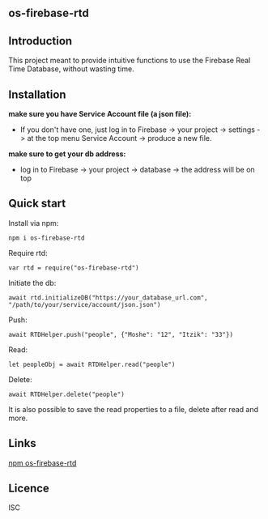 ## os-firebase-rtd

Introduction
------------

This project meant to provide intuitive functions to use the Firebase Real Time Database, without wasting time.

 
## Installation

**make sure you have Service Account file (a json file):** 
- If you don't have one, just log in to Firebase -> your project -> settings -> at the top menu Service Account -> produce a new file.

**make sure to get your db address:**
- log in to Firebase -> your project -> database -> the address will be on top


## Quick start

Install via npm:
    
    npm i os-firebase-rtd
    
    
Require rtd:
        
    var rtd = require("os-firebase-rtd")
        
            
Initiate the db:     
    
    await rtd.initializeDB("https://your_database_url.com", "/path/to/your/service/account/json.json")    


Push:
    
    await RTDHelper.push("people", {"Moshe": "12", "Itzik": "33"})
    
Read:
    
    let peopleObj = await RTDHelper.read("people")

Delete:
    
    await RTDHelper.delete("people")
    

It is also possible to save the read properties to a file, delete after read and more.

## Links
[npm os-firebase-rtd](https://www.npmjs.com/package/os-firebase-rtd)
## Licence
ISC


